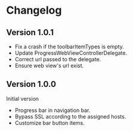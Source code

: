 # Changelog

## Version 1.0.1
- Fix a crash if the toolbarItemTypes is empty.
- Update ProgressWebViewControllerDelegate.
- Correct url passed to the delegate.
- Ensure web view's url exist.

## Version 1.0.0
Initial version
- Progress bar in navigation bar.
- Bypass SSL according to the assigned hosts.
- Customize bar button items.